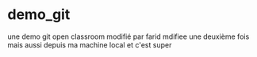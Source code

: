 # demo_git
une demo git open classroom modifié par farid
mdifiee une deuxième fois
mais aussi depuis ma machine local
et c'est super
